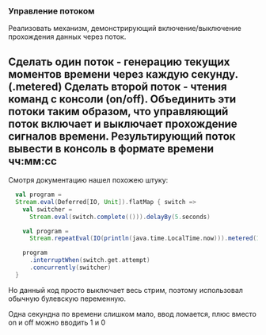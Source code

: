 ### Управление потоком
Реализовать механизм, демонстрирующий включение/выключение прохождения данных через поток.

Сделать один поток - генерацию текущих моментов времени через каждую секунду.(.metered)
Сделать второй поток - чтения команд с консоли (on/off).
Объединить эти потоки таким образом, что управляющий поток включает и выключает прохождение сигналов времени.
Результирующий поток вывести в консоль в формате времени чч:мм:сс
---
Смотря документацию нашел похожею штуку:
```scala
  val program =
  Stream.eval(Deferred[IO, Unit]).flatMap { switch =>
    val switcher =
      Stream.eval(switch.complete(())).delayBy(5.seconds)

    val program =
      Stream.repeatEval(IO(println(java.time.LocalTime.now))).metered(1.second)

    program
      .interruptWhen(switch.get.attempt)
      .concurrently(switcher)
  }
```
Но данный код просто выключает весь стрим, поэтому использовал обычную булевскую переменную.

Одна секундна по времени слишком мало, ввод ломается, плюс вместо on и off можно вводить 1 и 0
